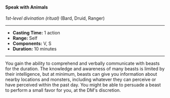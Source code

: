 #### Speak with Animals
*1st-level divination (ritual)*  (Bard, Druid, Ranger)
___
- **Casting Time:** 1 action
- **Range:** Self
- **Components:** V, S
- **Duration:** 10 minutes
---
You gain the ability to comprehend and verbally communicate with beasts for the duration. The knowledge and awareness of many beasts is limited by their intelligence, but at minimum, beasts can give you information about nearby locations and monsters, including whatever they can perceive or have perceived within the past day. You might be able to persuade a beast to perform a small favor for you, at the DM's discretion.